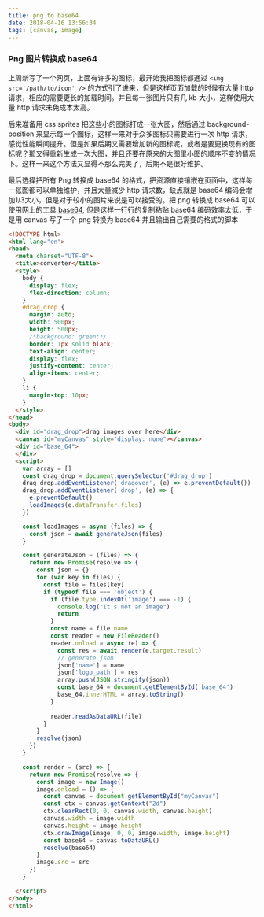 ```yaml
---
title: png to base64
date: 2018-04-16 13:56:34
tags: [canvas, image]
---
```


### Png 图片转换成 base64

上周新写了一个网页，上面有许多的图标，最开始我把图标都通过 `<img src='/path/to/icon' />` 的方式引了进来，但是这样页面加载的时候有大量 http 请求，相应的需要更长的加载时间。并且每一张图片只有几 kb 大小，这样使用大量 http 请求未免成本太高。


后来准备用 css sprites 把这些小的图标打成一张大图，然后通过 background-position 来显示每一个图标，这样一来对于众多图标只需要进行一次 http 请求，感觉性能瞬间提升。但是如果后期又需要增加新的图标呢，或者是要更换现有的图标呢？那又得重新生成一次大图，并且还要在原来的大图里小图的顺序不变的情况下。这样一来这个方法又显得不那么完美了，后期不是很好维护。


最后选择把所有 Png 转换成 base64 的格式，把资源直接镶嵌在页面中，这样每一张图都可以单独维护，并且大量减少 http 请求数，缺点就是 base64 编码会增加1/3大小，但是对于较小的图片来说是可以接受的。把 png 转换成 base64 可以使用网上的工具 [base64](https://www.base64-image.de/), 但是这样一行行的复制粘贴 base64 编码效率太低，于是用 canvas 写了一个 png 转换为 base64 并且输出自己需要的格式的脚本


```html
<!DOCTYPE html>
<html lang="en">
<head>
  <meta charset="UTF-8">
  <title>converter</title>
  <style>
    body {
      display: flex;
      flex-direction: column;
    }
    #drag_drop {
      margin: auto;
      width: 500px;
      height: 500px;
      /*background: green;*/
      border: 1px solid black;
      text-align: center;
      display: flex;
      justify-content: center;
      align-items: center;
    }
    li {
      margin-top: 10px;
    }
  </style>
</head>
<body>
  <div id="drag_drop">drag images over here</div>
  <canvas id="myCanvas" style="display: none"></canvas>
  <div id="base_64">
  </div>
  <script>
    var array = []
    const drag_drop = document.querySelector('#drag_drop')
    drag_drop.addEventListener('dragover', (e) => e.preventDefault())
    drag_drop.addEventListener('drop', (e) => {
      e.preventDefault()
      loadImages(e.dataTransfer.files)
    })

    const loadImages = async (files) => {
      const json = await generateJson(files)
    }

    const generateJson = (files) => {
      return new Promise(resolve => {
        const json = {}
        for (var key in files) {
          const file = files[key]
          if (typeof file === 'object') {
            if (file.type.indexOf('image') === -1) {
              console.log("It's not an image")
              return
            }
            const name = file.name
            const reader = new FileReader()
            reader.onload = async (e) => {
              const res = await render(e.target.result)
              // generate json
              json['name'] = name
              json['logo_path'] = res
              array.push(JSON.stringify(json))
              const base_64 = document.getElementById('base_64')
              base_64.innerHTML = array.toString()
            }
          
            reader.readAsDataURL(file)
          } 
        }
        resolve(json)
      })
    }

    const render = (src) => {
      return new Promise(resolve => {
        const image = new Image()
        image.onload = () => {
          const canvas = document.getElementById("myCanvas")
          const ctx = canvas.getContext("2d")
          ctx.clearRect(0, 0, canvas.width, canvas.height)
          canvas.width = image.width
          canvas.height = image.height
          ctx.drawImage(image, 0, 0, image.width, image.height)
          const base64 = canvas.toDataURL()
          resolve(base64)
        }
        image.src = src
      })
    }

  </script>
</body>
</html>
```
